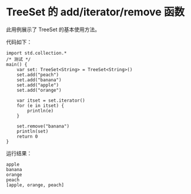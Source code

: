 # TreeSet 的 add/iterator/remove 函数

此用例展示了 TreeSet 的基本使用方法。

代码如下：

<!-- verify -->

```cangjie
import std.collection.*
/* 测试 */
main() {
    var set: TreeSet<String> = TreeSet<String>()
    set.add("peach")
    set.add("banana")
    set.add("apple")
    set.add("orange")

    var itset = set.iterator()
    for (e in itset) {
        println(e)
    }

    set.remove("banana")
    println(set)
    return 0
}
```

运行结果：

```text
apple
banana
orange
peach
[apple, orange, peach]
```
